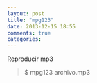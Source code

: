 ```yaml
---
layout: post
title: "mpg123"
date: 2013-12-15 18:55
comments: true
categories: 
---
```

Reproducir mp3

>$ mpg123 archivo.mp3

